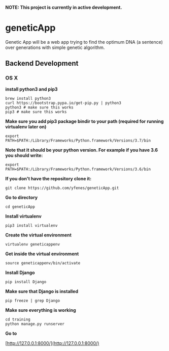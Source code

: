 **NOTE: This project is currently in active development.**

# geneticApp

Genetic App will be a web app trying to find the optimum DNA (a sentence) over generations with simple genetic algorithm.


## Backend Development

### OS X

**install python3 and pip3**
```
brew install python3
curl https://bootstrap.pypa.io/get-pip.py | python3
python3 # make sure this works
pip3 # make sure this works 
```

**Make sure you add pip3 package bindir to your path (required for running virtualenv later on)**

```
export PATH=$PATH:/Library/Frameworks/Python.framework/Versions/3.7/bin
```

**Note that it should be your python version. For example if you have 3.6 you should write:**

```
export PATH=$PATH:/Library/Frameworks/Python.framework/Versions/3.6/bin
```

**If you don't have the repository clone it:**

```
git clone https://github.com/yfenes/geneticApp.git
```

**Go to directory**

```
cd geneticApp
```

**Install virtualenv**
```
pip3 install virtualenv

```

**Create the virtual environment**

```
virtualenv geneticappenv
```

**Get inside the virtual environment**

```
source geneticappenv/bin/activate
```

**Install Django**

```
pip install Django
```


**Make sure that Django is installed**

```
pip freeze | grep Django
```


**Make sure everything is working**

```
cd training
python manage.py runserver
```

**Go to**

[http://127.0.0.1:8000/](http://127.0.0.1:8000/)

